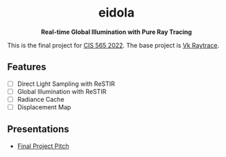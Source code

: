 <div align="center">

# eidola

**Real-time Global Illumination with Pure Ray Tracing**

</div>

This is the final project for [CIS 565 2022](https://cis565-fall-2022.github.io/). The base project is [Vk Raytrace](https://github.com/nvpro-samples/vk_raytrace).

## Features

- [ ] Direct Light Sampling with ReSTIR
- [ ] Global Illumination with ReSTIR
- [ ] Radiance Cache
- [ ] Displacement Map

## Presentations

* [Final Project Pitch](https://docs.google.com/presentation/d/1NLRpVT09ZlEVntIzB865NTc5noMcgNP8SMXB7Bp0KEk)
